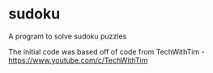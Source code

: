 # sudoku
A program to solve sudoku puzzles

The initial code was based off of code from TechWithTim - https://www.youtube.com/c/TechWithTim
